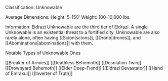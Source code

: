 Classification: Unknowable

Average Dimensions: 
	Height: 5-150'
	Weight: 100-10,000 lbs.

Information:
  Eldrazi Unknowable are the third tier of Eldrazi. A single Unknowable is an existential threat to a fortified city.  Unknowable are also rarely alone, often having [[Scion|scions]], [[Drone|drones]], and [[Abominations|abominations]] with them. 

Notable Types of Unknowable Ones

[[Breaker of Armies]]
[[Deathless Behemoth]]
[[Desolation Twin]]
[[Drownyard Behemoth]]
[[Elder Deep-Fiend]]
[[Eldrazi Devastator]]
[[Hand of Emrakul]]
[[Inverter of Truth]]
